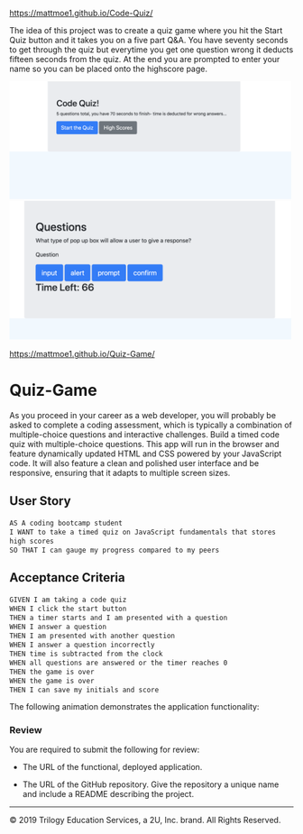 https://mattmoe1.github.io/Code-Quiz/

The idea of this project was to create a quiz game where you hit the Start Quiz button and it takes you on a five part Q&A. You have seventy seconds to get through the quiz but everytime you get one question wrong it deducts fifteen seconds from the quiz. At the end you are prompted to enter your name so you can be placed onto the highscore page.



<img src= "images/code%20quiz.png" width="500">
<img src= "images/multi.png" width="500">

https://mattmoe1.github.io/Quiz-Game/


# Quiz-Game
As you proceed in your career as a web developer, you will probably be asked to complete a coding assessment, which is typically a combination of multiple-choice questions and interactive challenges. Build a timed code quiz with multiple-choice questions. This app will run in the browser and feature dynamically updated HTML and CSS powered by your JavaScript code. It will also feature a clean and polished user interface and be responsive, ensuring that it adapts to multiple screen sizes.

## User Story

```
AS A coding bootcamp student
I WANT to take a timed quiz on JavaScript fundamentals that stores high scores
SO THAT I can gauge my progress compared to my peers
```

## Acceptance Criteria

```
GIVEN I am taking a code quiz
WHEN I click the start button
THEN a timer starts and I am presented with a question
WHEN I answer a question
THEN I am presented with another question
WHEN I answer a question incorrectly
THEN time is subtracted from the clock
WHEN all questions are answered or the timer reaches 0
THEN the game is over
WHEN the game is over
THEN I can save my initials and score
```

The following animation demonstrates the application functionality:

### Review

You are required to submit the following for review:

* The URL of the functional, deployed application.

* The URL of the GitHub repository. Give the repository a unique name and include a README describing the project.

- - -
© 2019 Trilogy Education Services, a 2U, Inc. brand. All Rights Reserved.
